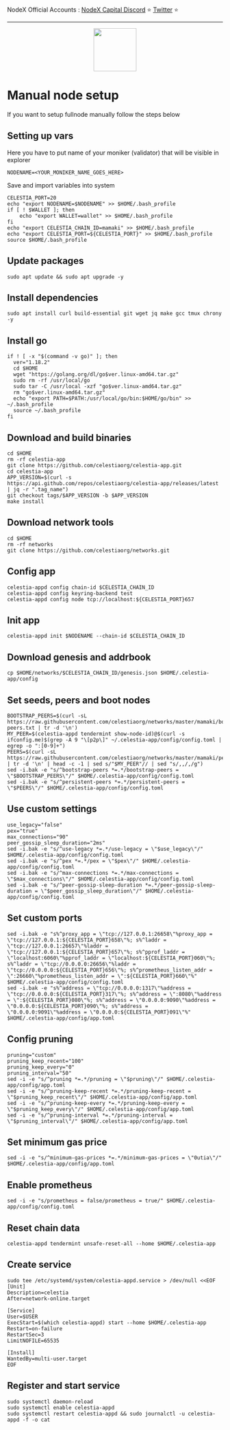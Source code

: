 <span tyle="font-size:14px" align="right">NodeX Official Accounts :
<span style="font-size:14px" align="right">
<a href="https://discord.gg/JqQNcwff2e" target="_blank">NodeX Capital Discord</a></span> ⭐ 
<span style="font-size:14px" align="right">
<a href="https://twitter.com/nodexploit/" target="_blank">Twitter</a></span> ⭐ 
<span style="font-size:14px" align="right">
<hr>

<p align="center">
  <img height="100" height="auto" src="https://user-images.githubusercontent.com/50621007/170463282-576375f8-fa1e-4fce-8350-6312b415b50d.png">
</p>

# Manual node setup
If you want to setup fullnode manually follow the steps below

## Setting up vars
Here you have to put name of your moniker (validator) that will be visible in explorer
```
NODENAME=<YOUR_MONIKER_NAME_GOES_HERE>
```

Save and import variables into system
```
CELESTIA_PORT=20
echo "export NODENAME=$NODENAME" >> $HOME/.bash_profile
if [ ! $WALLET ]; then
	echo "export WALLET=wallet" >> $HOME/.bash_profile
fi
echo "export CELESTIA_CHAIN_ID=mamaki" >> $HOME/.bash_profile
echo "export CELESTIA_PORT=${CELESTIA_PORT}" >> $HOME/.bash_profile
source $HOME/.bash_profile
```

## Update packages
```
sudo apt update && sudo apt upgrade -y
```

## Install dependencies
```
sudo apt install curl build-essential git wget jq make gcc tmux chrony -y
```

## Install go
```
if ! [ -x "$(command -v go)" ]; then
  ver="1.18.2"
  cd $HOME
  wget "https://golang.org/dl/go$ver.linux-amd64.tar.gz"
  sudo rm -rf /usr/local/go
  sudo tar -C /usr/local -xzf "go$ver.linux-amd64.tar.gz"
  rm "go$ver.linux-amd64.tar.gz"
  echo "export PATH=$PATH:/usr/local/go/bin:$HOME/go/bin" >> ~/.bash_profile
  source ~/.bash_profile
fi
```

## Download and build binaries
```
cd $HOME
rm -rf celestia-app
git clone https://github.com/celestiaorg/celestia-app.git
cd celestia-app
APP_VERSION=$(curl -s https://api.github.com/repos/celestiaorg/celestia-app/releases/latest | jq -r ".tag_name")
git checkout tags/$APP_VERSION -b $APP_VERSION
make install
```

## Download network tools
```
cd $HOME
rm -rf networks
git clone https://github.com/celestiaorg/networks.git
```

## Config app
```
celestia-appd config chain-id $CELESTIA_CHAIN_ID
celestia-appd config keyring-backend test
celestia-appd config node tcp://localhost:${CELESTIA_PORT}657
```

## Init app
```
celestia-appd init $NODENAME --chain-id $CELESTIA_CHAIN_ID
```

## Download genesis and addrbook
```
cp $HOME/networks/$CELESTIA_CHAIN_ID/genesis.json $HOME/.celestia-app/config
```

## Set seeds, peers and boot nodes
```
BOOTSTRAP_PEERS=$(curl -sL https://raw.githubusercontent.com/celestiaorg/networks/master/mamaki/bootstrap-peers.txt | tr -d '\n')
MY_PEER=$(celestia-appd tendermint show-node-id)@$(curl -s ifconfig.me)$(grep -A 9 "\[p2p\]" ~/.celestia-app/config/config.toml | egrep -o ":[0-9]+")
PEERS=$(curl -sL https://raw.githubusercontent.com/celestiaorg/networks/master/mamaki/peers.txt | tr -d '\n' | head -c -1 | sed s/"$MY_PEER"// | sed "s/,,/,/g")
sed -i.bak -e "s/^bootstrap-peers *=.*/bootstrap-peers = \"$BOOTSTRAP_PEERS\"/" $HOME/.celestia-app/config/config.toml
sed -i.bak -e "s/^persistent-peers *=.*/persistent-peers = \"$PEERS\"/" $HOME/.celestia-app/config/config.toml
```

## Use custom settings
```
use_legacy="false"
pex="true"
max_connections="90"
peer_gossip_sleep_duration="2ms"
sed -i.bak -e "s/^use-legacy *=.*/use-legacy = \"$use_legacy\"/" $HOME/.celestia-app/config/config.toml
sed -i.bak -e "s/^pex *=.*/pex = \"$pex\"/" $HOME/.celestia-app/config/config.toml
sed -i.bak -e "s/^max-connections *=.*/max-connections = \"$max_connections\"/" $HOME/.celestia-app/config/config.toml
sed -i.bak -e "s/^peer-gossip-sleep-duration *=.*/peer-gossip-sleep-duration = \"$peer_gossip_sleep_duration\"/" $HOME/.celestia-app/config/config.toml
```

## Set custom ports
```
sed -i.bak -e "s%^proxy_app = \"tcp://127.0.0.1:26658\"%proxy_app = \"tcp://127.0.0.1:${CELESTIA_PORT}658\"%; s%^laddr = \"tcp://127.0.0.1:26657\"%laddr = \"tcp://127.0.0.1:${CELESTIA_PORT}657\"%; s%^pprof_laddr = \"localhost:6060\"%pprof_laddr = \"localhost:${CELESTIA_PORT}060\"%; s%^laddr = \"tcp://0.0.0.0:26656\"%laddr = \"tcp://0.0.0.0:${CELESTIA_PORT}656\"%; s%^prometheus_listen_addr = \":26660\"%prometheus_listen_addr = \":${CELESTIA_PORT}660\"%" $HOME/.celestia-app/config/config.toml
sed -i.bak -e "s%^address = \"tcp://0.0.0.0:1317\"%address = \"tcp://0.0.0.0:${CELESTIA_PORT}317\"%; s%^address = \":8080\"%address = \":${CELESTIA_PORT}080\"%; s%^address = \"0.0.0.0:9090\"%address = \"0.0.0.0:${CELESTIA_PORT}090\"%; s%^address = \"0.0.0.0:9091\"%address = \"0.0.0.0:${CELESTIA_PORT}091\"%" $HOME/.celestia-app/config/app.toml
```

## Config pruning
```
pruning="custom"
pruning_keep_recent="100"
pruning_keep_every="0"
pruning_interval="50"
sed -i -e "s/^pruning *=.*/pruning = \"$pruning\"/" $HOME/.celestia-app/config/app.toml
sed -i -e "s/^pruning-keep-recent *=.*/pruning-keep-recent = \"$pruning_keep_recent\"/" $HOME/.celestia-app/config/app.toml
sed -i -e "s/^pruning-keep-every *=.*/pruning-keep-every = \"$pruning_keep_every\"/" $HOME/.celestia-app/config/app.toml
sed -i -e "s/^pruning-interval *=.*/pruning-interval = \"$pruning_interval\"/" $HOME/.celestia-app/config/app.toml
```

## Set minimum gas price
```
sed -i -e "s/^minimum-gas-prices *=.*/minimum-gas-prices = \"0utia\"/" $HOME/.celestia-app/config/app.toml
```

## Enable prometheus
```
sed -i -e "s/prometheus = false/prometheus = true/" $HOME/.celestia-app/config/config.toml
```

## Reset chain data
```
celestia-appd tendermint unsafe-reset-all --home $HOME/.celestia-app
```

## Create service
```
sudo tee /etc/systemd/system/celestia-appd.service > /dev/null <<EOF
[Unit]
Description=celestia
After=network-online.target

[Service]
User=$USER
ExecStart=$(which celestia-appd) start --home $HOME/.celestia-app
Restart=on-failure
RestartSec=3
LimitNOFILE=65535

[Install]
WantedBy=multi-user.target
EOF
```

## Register and start service
```
sudo systemctl daemon-reload
sudo systemctl enable celestia-appd
sudo systemctl restart celestia-appd && sudo journalctl -u celestia-appd -f -o cat
```
